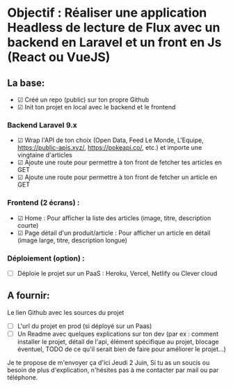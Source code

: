 # Objectif : Réaliser une application Headless de lecture de Flux avec un backend en Laravel et un front en Js (React ou VueJS)

## La base:
- ☑ Créé un repo (public) sur ton propre Github
- ☑ Init ton projet en local avec le backend et le frontend

### Backend Laravel 9.x
- ☑ Wrap l'API de ton choix (Open Data, Feed Le Monde, L'Equipe, https://public-apis.xyz/, https://pokeapi.co/, etc.) et importe une vingtaine d'articles
- ☑ Ajoute une route pour permettre à ton front de fetcher tes articles en GET
- ☑ Ajoute une route pour permettre à ton front de fetcher un article en GET

### Frontend (2 écrans) :
- ☑ Home : Pour afficher la liste des articles (image, titre, description courte)
- ☑ Page détail d'un produit/article : Pour afficher un article en détail (image large, titre, description longue)

### Déploiement (option) :
- ☐ Déploie le projet sur un PaaS : Heroku, Vercel, Netlify ou Clever cloud

## A fournir:
Le lien Github avec les sources du projet
- ☐ L'url du projet en prod (si déployé sur un Paas)
- ☐ Un Readme avec quelques explications sur ton dev (par ex : comment installer le projet, détail de l'api, élément spécifique au projet, blocage éventuel, TODO de ce qu'il serait bien de faire pour améliorer le projet...)

Je te propose de m'envoyer ça d'ici Jeudi 2 Juin,
Si tu as un soucis ou besoin de plus d'explication, n'hésites pas à me contacter par mail ou par téléphone.
